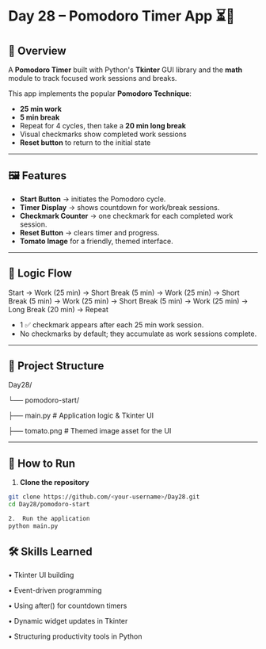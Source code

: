 # Day 28 – Pomodoro Timer App ⏳🍅

## 📌 Overview
A **Pomodoro Timer** built with Python's **Tkinter** GUI library and the **math** module to track focused work sessions and breaks.

This app implements the popular **Pomodoro Technique**:
- **25 min work**
- **5 min break**
- Repeat for 4 cycles, then take a **20 min long break**
- Visual checkmarks show completed work sessions
- **Reset button** to return to the initial state

---

## 🖼 Features
- **Start Button** → initiates the Pomodoro cycle.
- **Timer Display** → shows countdown for work/break sessions.
- **Checkmark Counter** → one checkmark for each completed work session.
- **Reset Button** → clears timer and progress.
- **Tomato Image** for a friendly, themed interface.

---

## 🔄 Logic Flow
Start → Work (25 min) → Short Break (5 min) → Work (25 min) → Short Break (5 min)
→ Work (25 min) → Short Break (5 min) → Work (25 min) → Long Break (20 min) → Repeat
- 1 ✅ checkmark appears after each 25 min work session.
- No checkmarks by default; they accumulate as work sessions complete.

---

## 📂 Project Structure
Day28/

└── pomodoro-start/

├── main.py        # Application logic & Tkinter UI

├── tomato.png     # Themed image asset for the UI

---

## 🚀 How to Run
1. **Clone the repository**
```bash
git clone https://github.com/<your-username>/Day28.git
cd Day28/pomodoro-start

2.	Run the application
python main.py
```

## 🛠 Skills Learned
•	Tkinter UI building

•	Event-driven programming

•	Using after() for countdown timers

•	Dynamic widget updates in Tkinter

•	Structuring productivity tools in Python
